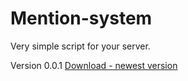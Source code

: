 # Mention-system
Very simple script for your server.


Version 0.0.1
[Download - newest version](other_file.md)
